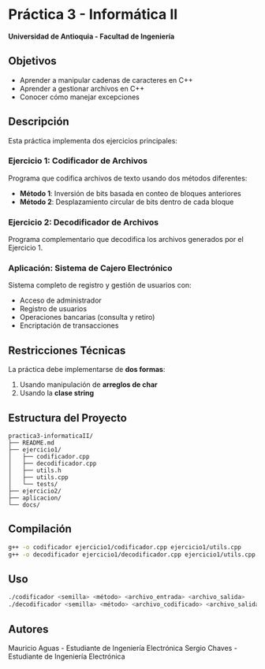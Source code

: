 # Práctica 3 - Informática II
**Universidad de Antioquia - Facultad de Ingeniería**

## Objetivos
- Aprender a manipular cadenas de caracteres en C++
- Aprender a gestionar archivos en C++
- Conocer cómo manejar excepciones

## Descripción
Esta práctica implementa dos ejercicios principales:

### Ejercicio 1: Codificador de Archivos
Programa que codifica archivos de texto usando dos métodos diferentes:
- **Método 1**: Inversión de bits basada en conteo de bloques anteriores
- **Método 2**: Desplazamiento circular de bits dentro de cada bloque

### Ejercicio 2: Decodificador de Archivos
Programa complementario que decodifica los archivos generados por el Ejercicio 1.

### Aplicación: Sistema de Cajero Electrónico
Sistema completo de registro y gestión de usuarios con:
- Acceso de administrador
- Registro de usuarios
- Operaciones bancarias (consulta y retiro)
- Encriptación de transacciones

## Restricciones Técnicas
La práctica debe implementarse de **dos formas**:
1. Usando manipulación de **arreglos de char**
2. Usando la **clase string**

## Estructura del Proyecto
```
practica3-informaticaII/
├── README.md
├── ejercicio1/
│   ├── codificador.cpp
│   ├── decodificador.cpp
│   ├── utils.h
│   ├── utils.cpp
│   └── tests/
├── ejercicio2/
├── aplicacion/
└── docs/
```

## Compilación
```bash
g++ -o codificador ejercicio1/codificador.cpp ejercicio1/utils.cpp
g++ -o decodificador ejercicio1/decodificador.cpp ejercicio1/utils.cpp
```

## Uso
```bash
./codificador <semilla> <método> <archivo_entrada> <archivo_salida>
./decodificador <semilla> <método> <archivo_codificado> <archivo_salida>
```

## Autores
Mauricio Aguas - Estudiante de Ingeniería Electrónica
Sergio Chaves - Estudiante de Ingeniería Electrónica
